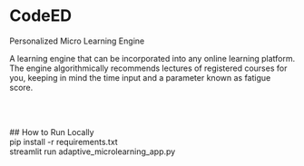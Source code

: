 # CodeED
Personalized Micro Learning Engine
<p>A learning engine that can be incorporated into any online learning platform. The engine algorithmically recommends lectures of registered courses for you, keeping in mind the time input and a parameter known as fatigue score. </p>
<br><br>
<p>## How to Run Locally <br>
pip install -r requirements.txt <br>
streamlit run adaptive_microlearning_app.py</p>
